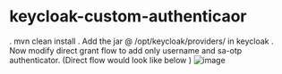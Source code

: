 # keycloak-custom-authenticaor
. mvn clean install
. Add the jar @ /opt/keycloak/providers/ in keycloak
. Now modify direct grant flow to add only username and sa-otp authenticator. (Direct flow would look like below )
![image](https://github.com/prasanna4742/keycloak-custom-authenticaor/assets/17253064/1ab58703-393f-40ea-84f2-1a846de33ac1)

